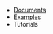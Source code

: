-   [Documents](https://kenjispecial.github.io/dan-shari-gl/documents/)
-   [Examples](https://kenjispecial.github.io/dan-shari-gl/examples/)
-   Tutorials
